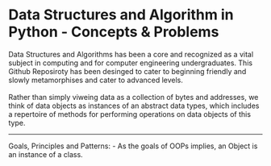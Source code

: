 ﻿# Data Structures and Algorithm in Python - Concepts & Problems

 Data Structures and Algorithms has been a core and recognized as a vital subject in computing and for computer engineering undergraduates. This Github Reposiroty has been desinged to cater to beginning friendly and slowly metamorphises and cater to advanced levels. <br>
 <br>
 Rather than simply viweing data as a collection of bytes and addresses, we think of data objects as instances of an abstract data types, which includes a repertoire of methods for performing operations on data objects of this type.
 <hr/>
 Goals, Principles and Patterns:
 - As the goals of OOPs implies, an Object is an instance of a class.
